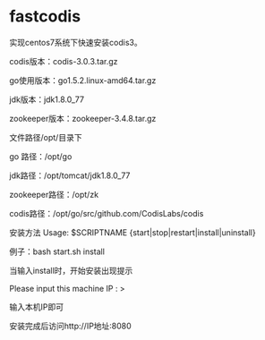 fastcodis
===========

实现centos7系统下快速安装codis3。

codis版本：codis-3.0.3.tar.gz

go使用版本：go1.5.2.linux-amd64.tar.gz

jdk版本：jdk1.8.0_77

zookeeper版本：zookeeper-3.4.8.tar.gz

文件路径/opt/目录下

go 路径：/opt/go

jdk路径：/opt/tomcat/jdk1.8.0_77

zookeeper路径：/opt/zk

codis路径：/opt/go/src/github.com/CodisLabs/codis

安装方法
Usage: $SCRIPTNAME {start|stop|restart|install|uninstall}

例子：bash start.sh  install

当输入install时，开始安装出现提示

Please input this machine IP : >

输入本机IP即可

安装完成后访问http://IP地址:8080